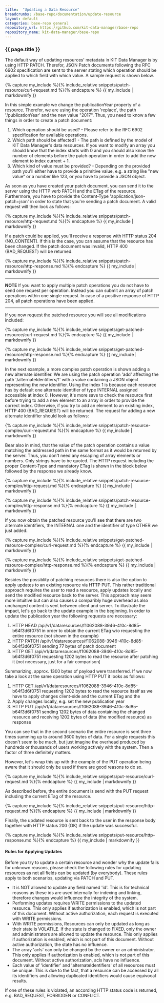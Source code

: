 ```yaml
---
title:  "Updating a Data Resource"
breadcrumbs: /base-repo/documentation/update-resource
layout: default
categories: base-repo general
repository_url: https://github.com/kit-data-manager/base-repo
repository_name: kit-data-manager/base-repo
---
```


### {{ page.title }}

The default way of updating resources' metadata in KIT Data Manager is by using HTTP PATCH. Therefor, JSON Patch documents following the RFC 6902 specification are sent to the server stating 
which operation should be applied to which field with which value. A sample request is shown below.

{% capture my_include %}{% include_relative snippets/patch-resource/curl-request.md %}{% endcapture %}
{{ my_include | markdownify }}

In this simple example we change the publicationYear property of a resource. Therefor, we are using the operation 'replace', the path '/publicationYear' and the new value "2017". 
Thus, you need to know a few things in order to create a patch document:

1. Which operation should be used? - Please refer to the RFC 6902 specification for available operations.
2. Which path should be affected? - The path is defined by the model of KIT Data Manager's data resources. If you want to modify an array you should know that the index starts with 0 and you should also know
the number of elements before the patch operation in order to add the new element to index current + 1.
3. Which kind of value must be provided? - Depending on the provided path you'll either have to provide a primitive value, e.g. a string like "new value" or a number like 123, or you have to provide a JSON object.

As soon as you have created your patch document, you can send it to the server using the HTTP verb PATCH and the ETag of the resource. Furthermore, you have to provide the Content-Type 'application/json-patch+json'
in order to state that you're sending a patch document. A valid request will then look as follows:

{% capture my_include %}{% include_relative snippets/patch-resource/http-request.md %}{% endcapture %}
{{ my_include | markdownify }}

If a patch could be applied, you'll receive a response with HTTP status 204 (NO_CONTENT). If this is the case, you can assume that the resource has been changed. If the patch document was invalid, HTTP 400 (BAD_REQUEST)
will be returned.

{% capture my_include %}{% include_relative snippets/patch-resource/http-response.md %}{% endcapture %}
{{ my_include | markdownify }}

---
**NOTE**
If you want to apply multiple patch operations you do not have to send one request per operation. Instead you can submit an array of patch operations within one single request. In case of a positive response of HTTP 204, 
all patch operations have been applied.

---

If you now request the patched resource you will see all modifications included: 

{% capture my_include %}{% include_relative snippets/get-patched-resource/curl-request.md %}{% endcapture %}
{{ my_include | markdownify }}

{% capture my_include %}{% include_relative snippets/get-patched-resource/http-response.md %}{% endcapture %}
{{ my_include | markdownify }}

In the next example, a more complex patch operation is shown adding a new alternate identifier. We are using the patch operation 'add' affecting the path '/alternateIdentifiers/1' with a value containing a
JSON object representing the new identifier. Using the index 1 is because each resource has by default one alternate identifier of type INTERNAL assigned accessible at index 0. However, it's more save to 
check the resource first before trying to add a new element to an array in order to provide the correct index. Otherwise, if you try to add an element to an existing index, HTTP 400 (BAD_REQUEST) will be returned. 
The request for adding a new alternate identifier should look as follows:

{% capture my_include %}{% include_relative snippets/patch-resource-complex/curl-request.md %}{% endcapture %}
{{ my_include | markdownify }}

Bear also in mind, that the value of the patch operation contains a value matching the addressed path in the same format as it would be returned by the server. Thus, you don't need any escaping of
array elements or numbers. Only strings have to be quoted. The HTTP request including the proper Content-Type and mandatory ETag is shown in the block below followed by the response we already know.

{% capture my_include %}{% include_relative snippets/patch-resource-complex/http-request.md %}{% endcapture %}
{{ my_include | markdownify }}

{% capture my_include %}{% include_relative snippets/patch-resource-complex/http-response.md %}{% endcapture %}
{{ my_include | markdownify }}

If you now obtain the patched resource you'll see that there are two alternate identifiers, the INTERNAL one and the identifier of type OTHER we just added.

{% capture my_include %}{% include_relative snippets/get-patched-resource-complex/curl-request.md %}{% endcapture %}
{{ my_include | markdownify }}

{% capture my_include %}{% include_relative snippets/get-patched-resource-complex/http-response.md %}{% endcapture %}
{{ my_include | markdownify }}

Besides the possiblity of patching resources there is also the option to apply updates to an existing resource via HTTP PUT. This rather traditional approach requires the user to read a resource,
apply updates locally and send the modified resource back to the server. This approach may seem more intuitive but can also causes a comparibly huge overhead as also unchanged content is sent between
client and server. To illustrate the impact, let's go back to the update example in the beginning. In order to update the publication year the following requests are necessary:

1. HTTP HEAD /api/v1/dataresources/f1062088-3946-410c-8d85-b64f3d6f0751 in order to obtain the current ETag w/o requesting the entire resource (not shown in the example)
2. HTTP PATCH /api/v1/dataresources/f1062088-3946-410c-8d85-b64f3d6f0751 sending 77 bytes of patch document
3. HTTP GET /api/v1/dataresources/f1062088-3946-410c-8d85-b64f3d6f0751 requesting 1202 bytes to read the resource after patching it (not necessary, just for a fair comparison)

Summarizing, approx. 1300 bytes of payload were transferred. If we now take a look at the same operation using HTTP PUT it looks as follows:

1. HTTP GET /api/v1/dataresources/f1062088-3946-410c-8d85-b64f3d6f0751 requesting 1202 bytes to read the resource itself as we have to apply changes client-side and the current ETag and the
2. Apply changes locally, e.g. set the new publication year
3. HTTP PUT /api/v1/dataresources/f1062088-3946-410c-8d85-b64f3d6f0751 sending 1202 bytes of data containing the changed resource and receiving 1202 bytes of data (the modified resource) as response

You can see that in the second scenario the entire resource is sent three times summing up to around 3600 bytes of data. For a single requests this doesn't seem to be much, but just imagine the overhead
produced by hundreds or thousands of users working actively with the system. Then a factor of three definitely matters.

However, let's wrap this up with the example of the PUT operation being aware that it should only be used if there are good reasons to do so.

{% capture my_include %}{% include_relative snippets/put-resource/curl-request.md %}{% endcapture %}
{{ my_include | markdownify }}

As described before, the entire document is send with the PUT request including the current ETag of the resource.

{% capture my_include %}{% include_relative snippets/put-resource/http-request.md %}{% endcapture %}
{{ my_include | markdownify }}

Finally, the updated resource is sent back to the user in the response body together with HTTP status 200 (OK) if the update was successful.

{% capture my_include %}{% include_relative snippets/put-resource/http-response.md %}{% endcapture %}
{{ my_include | markdownify }}

#### Rules for Applying Updates

Before you try to update a certain resource and wonder why the update fails for unknown reasons, please check the following rules for updating resources as not all fields can be updated (by everybody). 
These rules apply to both scenarios, updating via PATCH and PUT.

- It is NOT allowed to update any field named 'id'. This is for technical reasons as these ids are used internally for indexing and linking, therefore changes would influence the integrity of the system.
- Performing updates requires WRITE permissions to the updated resource. This only applies if authorization is enabled, which is not part of this document. Without active authorization, each request is executed with WRITE permissions.
- With WRITE permissions, Resources can only be updated as long as their state is VOLATILE. If the state is changed to FIXED, only the owner and administrators are allowed to update the resource. This only applies if authorization is enabled, 
which is not part of this document. Without active authorization, the state has no influence.
- The array 'acls' can only be changed by the owner or an administrator. This only applies if authorization is enabled, which is not part of this document. Without active authorization, acls have no influence.
- Each value of 'identifier' and 'alternateIdentifiers' of all resources must be unique. This is due to the fact, that a resource can be accessed by all its identifiers and allowing duplicated identifiers would cause equivocal results.

If one of these rules is violated, an according HTTP status code is returned, e.g. BAD_REQUEST, FORBIDDEN or CONFLICT. 
